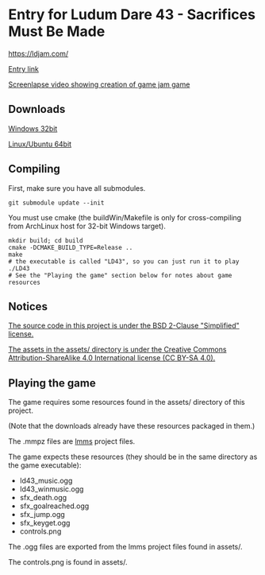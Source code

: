 # Entry for Ludum Dare 43 - Sacrifices Must Be Made

https://ldjam.com/

[Entry link](https://ldjam.com/events/ludum-dare/43/$131423)

[Screenlapse video showing creation of game jam game](https://youtu.be/ExYgYxRjAL0)

## Downloads

[Windows 32bit](https://seodisparate.com/static/uploads/LD43_byStephen_BurnedKirby_Seo_Win32.zip)

[Linux/Ubuntu 64bit](https://seodisparate.com/static/uploads/LD43_byStephen_BurnedKirby_Seo_Ubuntu64.tar.gz)

## Compiling

First, make sure you have all submodules.

    git submodule update --init

You must use cmake (the buildWin/Makefile is only for cross-compiling from
ArchLinux host for 32-bit Windows target).

    mkdir build; cd build
    cmake -DCMAKE_BUILD_TYPE=Release ..
    make
    # the executable is called "LD43", so you can just run it to play
    ./LD43
    # See the "Playing the game" section below for notes about game resources

## Notices

[The source code in this project is under the BSD 2-Clause "Simplified" license.](https://github.com/Stephen-Seo/LudumDare43_SacrificesMustBeMade/blob/master/LICENSE)

[The assets in the assets/ directory is under the Creative Commons
Attribution-ShareAlike 4.0 International license (CC BY-SA 4.0).](https://github.com/Stephen-Seo/LudumDare43_SacrificesMustBeMade/blob/master/assets/ASSETS_LICENSE)

## Playing the game

The game requires some resources found in the assets/ directory of this project.

(Note that the downloads already have these resources packaged in them.)

The .mmpz files are [lmms](https://lmms.io) project files.

The game expects these resources (they should be in the same directory as the
game executable):
 - ld43\_music.ogg
 - ld43\_winmusic.ogg
 - sfx\_death.ogg
 - sfx\_goalreached.ogg
 - sfx\_jump.ogg
 - sfx\_keyget.ogg
 - controls.png

The .ogg files are exported from the lmms project files found in assets/.

The controls.png is found in assets/.
